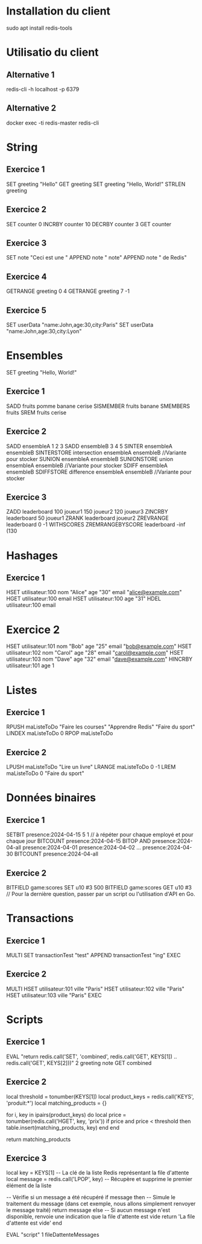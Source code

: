 # Installation du client

sudo apt install redis-tools

# Utilisatio du client

## Alternative 1

redis-cli -h localhost -p 6379

## Alternative 2

docker exec -ti redis-master redis-cli

# String

## Exercice 1

SET greeting "Hello"
GET greeting
SET greeting "Hello, World!"
STRLEN greeting

## Exercice 2

SET counter 0
INCRBY counter 10
DECRBY counter 3
GET counter

## Exercice 3

SET note "Ceci est une "
APPEND note " note"
APPEND note " de Redis"

## Exercice 4

GETRANGE greeting 0 4
GETRANGE greeting 7 -1

## Exercice 5

SET userData "name:John,age:30,city:Paris"
SET userData "name:John,age:30,city:Lyon"

# Ensembles

SET greeting "Hello, World!"

## Exercice 1

SADD fruits pomme banane cerise
SISMEMBER fruits banane
SMEMBERS fruits
SREM fruits cerise

## Exercice 2

SADD ensembleA 1 2 3
SADD ensembleB 3 4 5
SINTER ensembleA ensembleB
SINTERSTORE intersection ensembleA ensembleB //Variante pour stocker
SUNION ensembleA ensembleB
SUNIONSTORE union ensembleA ensembleB //Variante pour stocker
SDIFF ensembleA ensembleB
SDIFFSTORE difference ensembleA ensembleB //Variante pour stocker

## Exercice 3

ZADD leaderboard 100 joueur1 150 joueur2 120 joueur3
ZINCRBY leaderboard 50 joueur1
ZRANK leaderboard joueur2
ZREVRANGE leaderboard 0 -1 WITHSCORES
ZREMRANGEBYSCORE leaderboard -inf (130

# Hashages

## Exercice 1

HSET utilisateur:100 nom "Alice" age "30" email "alice@example.com"
HGET utilisateur:100 email
HSET utilisateur:100 age "31"
HDEL utilisateur:100 email

# Exercice 2

HSET utilisateur:101 nom "Bob" age "25" email "bob@example.com"
HSET utilisateur:102 nom "Carol" age "28" email "carol@example.com"
HSET utilisateur:103 nom "Dave" age "32" email "dave@example.com"
HINCRBY utilisateur:101 age 1

# Listes

## Exercice 1

RPUSH maListeToDo "Faire les courses" "Apprendre Redis" "Faire du sport"
LINDEX maListeToDo 0
RPOP maListeToDo

## Exercice 2

LPUSH maListeToDo "Lire un livre"
LRANGE maListeToDo 0 -1
LREM maListeToDo 0 "Faire du sport"

# Données binaires

## Exercice 1

SETBIT presence:2024-04-15 5 1 // à répéter pour chaque employé et pour chaque jour
BITCOUNT presence:2024-04-15
BITOP AND presence:2024-04-all presence:2024-04-01 presence:2024-04-02 ... presence:2024-04-30
BITCOUNT presence:2024-04-all


## Exercice 2

BITFIELD game:scores SET u10 #3 500
BITFIELD game:scores GET u10 #3
// Pour la dernière question, passer par un script ou l'utilisation d'API en Go.


# Transactions

## Exercice 1

MULTI
SET transactionTest "test"
APPEND transactionTest "ing"
EXEC

## Exercice 2

MULTI
HSET utilisateur:101 ville "Paris"
HSET utilisateur:102 ville "Paris"
HSET utilisateur:103 ville "Paris"
EXEC

# Scripts

## Exercice 1

EVAL "return redis.call('SET', 'combined', redis.call('GET', KEYS[1]) .. redis.call('GET', KEYS[2]))" 2 greeting note
GET combined

## Exercice 2

local threshold = tonumber(KEYS[1])
local product_keys = redis.call('KEYS', 'produit:*')
local matching_products = {}

for i, key in ipairs(product_keys) do
    local price = tonumber(redis.call('HGET', key, 'prix'))
    if price and price < threshold then
        table.insert(matching_products, key)
    end
end

return matching_products

## Exercice 3

local key = KEYS[1] -- La clé de la liste Redis représentant la file d'attente
local message = redis.call('LPOP', key) -- Récupère et supprime le premier élément de la liste

-- Vérifie si un message a été récupéré
if message then
    -- Simule le traitement du message (dans cet exemple, nous allons simplement renvoyer le message traité)
    return message
else
    -- Si aucun message n'est disponible, renvoie une indication que la file d'attente est vide
    return 'La file d\'attente est vide'
end

EVAL "script" 1 fileDattenteMessages

